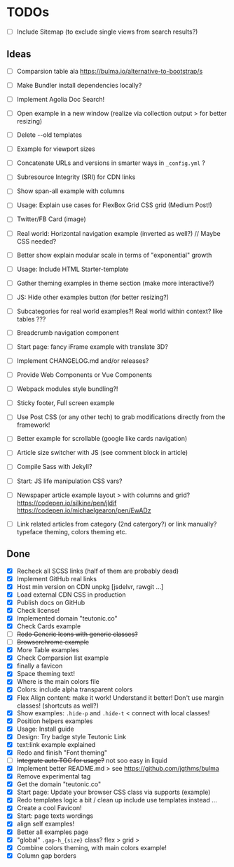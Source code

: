 # TODOs

* [ ] Include Sitemap (to exclude single views from search results?)

## Ideas

* [ ] Comparsion table ala https://bulma.io/alternative-to-bootstrap/s
* [ ] Make Bundler install dependencies locally?
* [ ] Implement Agolia Doc Search!
* [ ] Open example in a new window (realize via collection output > for better resizing)
* [ ] Delete --old templates
* [ ] Example for viewport sizes
* [ ] Concatenate URLs and versions in smarter ways in `_config.yml` ?
* [ ] Subresource Integrity (SRI) for CDN links
* [ ] Show span-all example with columns
* [ ] Usage: Explain use cases for FlexBox Grid CSS grid (Medium Post!)
* [ ] Twitter/FB Card (image)
* [ ] Real world: Horizontal navigation example (inverted as well?) // Maybe CSS needed?
* [ ] Better show explain modular scale in terms of "exponential" growth
* [ ] Usage: Include HTML Starter-template
* [ ] Gather theming examples in theme section (make more interactive?)
* [ ] JS: Hide other examples button (for better resizing?)
* [ ] Subcategories for real world examples?! Real world within context? like tables ???
* [ ] Breadcrumb navigation component
* [ ] Start page: fancy iFrame example with translate 3D?
* [ ] Implement CHANGELOG.md and/or releases?
* [ ] Provide Web Components or Vue Components
* [ ] Webpack modules style bundling?!
* [ ] Sticky footer, Full screen example
* [ ] Use Post CSS (or any other tech) to grab modifications directly from the framework!
* [ ] Better example for scrollable (google like cards navigation)
* [ ] Article size switcher with JS (see comment block in article)
* [ ] Compile Sass with Jekyll?
* [ ] Start: JS life manipulation CSS vars?
* [ ] Newspaper article example layout > with columns and grid? https://codepen.io/silkine/pen/jldif https://codepen.io/michaelgearon/pen/EwADz
* [ ] Link related articles from category (2nd catergory?) or link manually? typeface theming, colors theming etc.


## Done

* [x] Recheck all SCSS links (half of them are probably dead)
* [x] Implement GitHub real links
* [x] Host min version on CDN unpkg [jsdelvr, rawgit …]
* [x] Load external CDN CSS in production
* [x] Publish docs on GitHub
* [x] Check license!
* [x] Implemented domain "teutonic.co"
* [x] Check Cards example
* [ ] ~~Redo Generic Icons with generic classes?~~
* [ ] ~~Browserchrome example~~
* [x] More Table examples
* [x] Check Comparsion list example
* [x] finally a favicon
* [x] Space theming text!
* [x] Where is the main colors file
* [x] Colors: include alpha transparent colors
* [x] Flex Align content: make it work! Understand it better! Don't use margin classes! (shortcuts as well?)
* [x] Show examples: `.hide-p` and `.hide-t` < connect with local classes!
* [x] Position helpers examples
* [x] Usage: Install guide
* [x] Design: Try badge style Teutonic Link
* [x] text:link example explained
* [x] Redo and finish "Font theming"
* [ ] ~~Integrate auto TOC for usage?~~ not soo easy in liquid
* [x] Implement better README.md > see https://github.com/jgthms/bulma
* [x] Remove experimental tag
* [x] Get the domain "teutonic.co"
* [x] Start page: Update your browser CSS class via supports (example)
* [x] Redo templates logic a bit / clean up include use templates instead …
* [x] Create a cool Favicon!
* [x] Start: page texts wordings
* [x] align self examples!
* [x] Better all examples page
* [x] "global" `.gap-h_{size}` class? flex > grid > 
* [x] Combine colors theming, with main colors example!
* [x] Column gap borders
